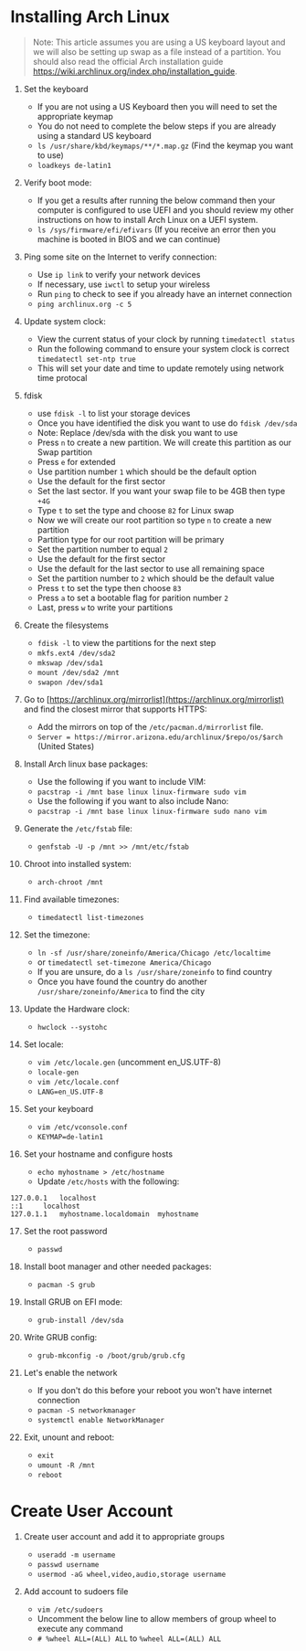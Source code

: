 # Installing Arch Linux

> Note: This article assumes you are using a US keyboard layout and we will also be setting up swap as a file instead of a partition. You should also read the official Arch installation guide https://wiki.archlinux.org/index.php/installation_guide. 

1. Set the keyboard
    - If you are not using a US Keyboard then you will need to set the appropriate keymap
    - You do not need to complete the below steps if you are already using a standard US keyboard
    - `ls /usr/share/kbd/keymaps/**/*.map.gz` (Find the keymap you want to use)
    - `loadkeys de-latin1`

2. Verify boot mode:
    - If you get a results after running the below command then your computer is configured to use UEFI and you should review my other instructions on how to install Arch Linux on a UEFI system.
    - `ls /sys/firmware/efi/efivars` (If you receive an error then you machine is booted in BIOS and we can continue)

3. Ping some site on the Internet to verify connection:
    - Use `ip link` to verify your network devices
    - If necessary, use `iwctl` to setup your wireless
    - Run `ping` to check to see if you already have an internet connection
    - `ping archlinux.org -c 5`

4. Update system clock:
    - View the current status of your clock by running `timedatectl status`
    - Run the following command to ensure your system clock is correct `timedatectl set-ntp true`
    - This will set your date and time to update remotely using network time protocal

5. fdisk
    - use `fdisk -l` to list your storage devices
    - Once you have identified the disk you want to use do `fdisk /dev/sda`
    - Note: Replace /dev/sda with the disk you want to use
    - Press `n` to create a new partition. We will create this partition as our Swap partition
    - Press `e` for extended
    - Use partition number `1` which should be the default option
    - Use the default for the first sector
    - Set the last sector. If you want your swap file to be 4GB then type `+4G`
    - Type `t` to set the type and choose `82` for Linux swap
    - Now we will create our root partition so type `n` to create a new partition
    - Partition type for our root partition will be primary
    - Set the partition number to equal `2`
    - Use the default for the first sector
    - Use the default for the last sector to use all remaining space
    - Set the partition number to `2` which should be the default value
    - Press `t` to set the type then choose `83`
    - Press `a` to set a bootable flag for parition number `2`
    - Last, press `w` to write your partitions

6. Create the filesystems
    - `fdisk -l` to view the partitions for the next step
    - `mkfs.ext4 /dev/sda2`
    - `mkswap /dev/sda1`
    - `mount /dev/sda2 /mnt`
    - `swapon /dev/sda1`

7. Go to [https://archlinux.org/mirrorlist](https://archlinux.org/mirrorlist) and find the closest mirror that supports HTTPS:
    - Add the mirrors on top of the `/etc/pacman.d/mirrorlist` file.
    - `Server = https://mirror.arizona.edu/archlinux/$repo/os/$arch` (United States)

8. Install Arch linux base packages:
    - Use the following if you want to include VIM:
    - `pacstrap -i /mnt base linux linux-firmware sudo vim`
    - Use the following if you want to also include Nano:
    - `pacstrap -i /mnt base linux linux-firmware sudo nano vim`

9. Generate the `/etc/fstab` file:
    - `genfstab -U -p /mnt >> /mnt/etc/fstab`

10. Chroot into installed system:
    - `arch-chroot /mnt`

11. Find available timezones:
    - `timedatectl list-timezones`
    
12. Set the timezone:
    - `ln -sf /usr/share/zoneinfo/America/Chicago /etc/localtime`
    - or `timedatectl set-timezone America/Chicago`
    - If you are unsure, do a `ls /usr/share/zoneinfo` to find country
    - Once you have found the country do another `/usr/share/zoneinfo/America` to find the city

13. Update the Hardware clock:
    - `hwclock --systohc`

14. Set locale:
    - `vim /etc/locale.gen` (uncomment en_US.UTF-8)
    - `locale-gen`
    - `vim /etc/locale.conf`
    - `LANG=en_US.UTF-8`

15. Set your keyboard
    - `vim /etc/vconsole.conf`
    - `KEYMAP=de-latin1`

16. Set your hostname and configure hosts
    - `echo myhostname > /etc/hostname`
    - Update `/etc/hosts` with the following:

```
127.0.0.1	localhost
::1		localhost
127.0.1.1	myhostname.localdomain	myhostname
```

17. Set the root password
    - `passwd`

18. Install boot manager and other needed packages:
    - `pacman -S grub`

19. Install GRUB on EFI mode:
    - `grub-install /dev/sda`

20. Write GRUB config:
    - `grub-mkconfig -o /boot/grub/grub.cfg`

21. Let's enable the network
    - If you don't do this before your reboot you won't have internet connection
    - `pacman -S networkmanager`
    - `systemctl enable NetworkManager`

22. Exit, unount and reboot:
    - `exit`
    - `umount -R /mnt`
    - `reboot`

# Create User Account

1. Create user account and add it to appropriate groups

    - `useradd -m username`
    - `passwd username`
    - `usermod -aG wheel,video,audio,storage username`

2. Add account to sudoers file

    - `vim /etc/sudoers`
    - Uncomment the below line to allow members of group wheel to execute any command
    - `# %wheel ALL=(ALL) ALL` to `%wheel ALL=(ALL) ALL`

